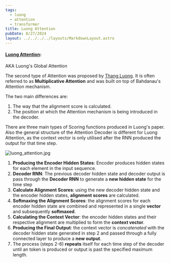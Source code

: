 ```yaml
---
tags:
  - luong
  - attention
  - transformer
title: Luong Attention
pubDate: 8/27/2024
layout: ../../../../layouts/MarkdownLayout.astro
---
```


#### [Luong Attention](https://blog.floydhub.com/attention-mechanism/#luong-att):
AKA Luong's Global Attention

The second type of Attention was proposed by [Thang Luong](https://arxiv.org/abs/1508.04025?ref=blog.floydhub.com). It is often referred to as **Multiplicative Attention** and was built on top of Bahdanau's Attention mechanism.

The two main differences are:
1. The way that the alignment score is calculated.
2. The position at which the Attention mechanism is being introduced in the decoder.

There are three main types of Scoring functions produced in Luong's paper. Also the general structure of the Attention Decoder is different for Luong Attention, as the context vector is only utilised after the RNN produced the output for that time step.

![luong_attention.jpg](https://i.imgur.com/L6UBpam.png)

1. **Producing the Encoder Hidden States**: Encoder produces hidden states for each element in the input sequence.
2. **Decoder RNN**: The previous decoder hidden state and decoder output is pass through the **Decoder RNN** to generate a **new hidden state** for the time step
3. **Calculate Alignment Scores**: using the new decoder hidden state and the encoder hidden states, **alignment scores** are calculated.
4. **Softmaxing the Alignment Scores**: the alignment scores for each encoder hidden state are combined and represented in a single **vector** and subsequently **softmaxed**.
5. **Calculating the Context Vector**: the encoder hidden states and their respective alignment are multiplied to form the **context vector**.
6. **Producing the Final Output**: the context vector is *concatenated* with the decoder hidden state generated in step 2 and passed through a fully connected layer to produce a **new output**.
7. The process (steps 2-6) **repeats** itself for each time step of the decoder until an token is produced or output is past the specified maximum length.


